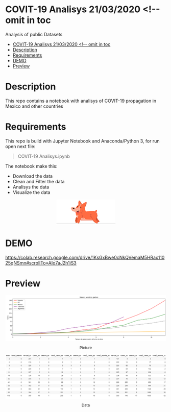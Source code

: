 
# COVIT-19 Analisys 21/03/2020 <!-- omit in toc 
Analysis of public Datasets
- [COVIT-19 Analisys 21/03/2020 <!-- omit in toc](#covit-19-analisys-21032020----omit-in-toc)
- [Description](#description)
- [Requirements](#requirements)
- [DEMO](#demo)
- [Preview](#preview)

# Description
This repo contains a notebook with analisys of COVIT-19 propagation in Mexico and other countries

# Requirements
This repo is build with Jupyter Notebook and Anaconda/Python 3, for run open next file:

> COVIT-19 Analisys.ipynb

The notebook make this:
* Download the data
* Clean and Filter the data
* Analisys the data
* Visualize the data

<div align="center">
  <img src="images/Screenshot_3.png">
</div>

# DEMO
https://colab.research.google.com/drive/1KsGxBwe0cNkQVemaM5HRax11025qNSmn#scrollTo=AIo7aJ2h1iS3

# Preview

<div align="center">
  <img src="images/Screenshot_1.png">
  <small><p>Picture</p></small>
</div>

<div align="center">
  <img src="images/Screenshot_2.png">
  <small><p>Data</p></small>
</div>